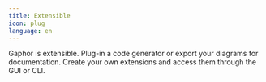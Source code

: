 ```yaml
---
title: Extensible
icon: plug
language: en
---
```


Gaphor is extensible. Plug-in a code generator or export your diagrams for documentation.
Create your own extensions and access them through the GUI or CLI.
